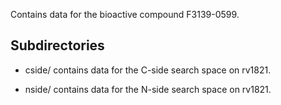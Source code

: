 Contains data for the bioactive compound F3139-0599.

## Subdirectories

- cside/ contains data for the C-side search space on rv1821.

- nside/ contains data for the N-side search space on rv1821.

